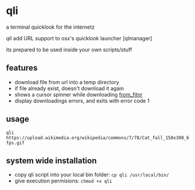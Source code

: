 # qli
a terminal quicklook for the internetz

*qli* add URL support to osx's quicklook launcher [qlmanager]

its prepared to be used inside your own scripts/stuff

## features
- download file from url into a temp directory
- if file already exist, doesn't download it again
- shows a cursor spinner while downloading [from_fitnr]
- display downloadings errors, and exits with error code 1

## usage
`qli https://upload.wikimedia.org/wikipedia/commons/7/78/Cat_fall_150x300_6fps.gif`

## system wide installation
- copy qli script into your local bin folder: ``cp qli /usr/local/bin/``
- give execution permisions: ``chmod +x qli``

[from_fitnr]: http://fitnr.com/showing-a-bash-spinner.html

